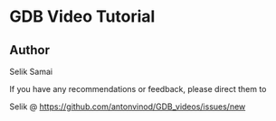 # GDB Video Tutorial

Author
------
Selik Samai

If you have any recommendations or feedback, please direct them to

Selik @ https://github.com/antonvinod/GDB_videos/issues/new

